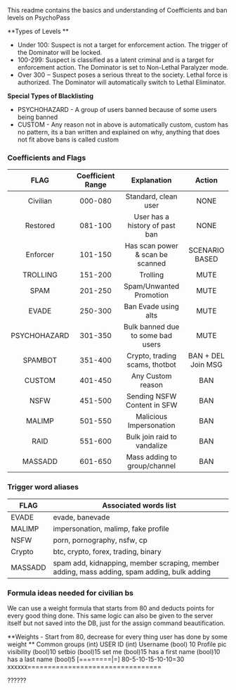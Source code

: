 
This readme contains the basics and understanding of Coefficients and ban levels on PsychoPass

**Types of Levels **
- Under 100: Suspect is not a target for enforcement action. The trigger of the Dominator will be locked.
- 100-299: Suspect is classified as a latent criminal and is a target for enforcement action. The Dominator is set to Non-Lethal Paralyzer mode.
- Over 300 ‒ Suspect poses a serious threat to the society. Lethal force is authorized. The Dominator will automatically switch to Lethal Eliminator.

**Special Types of Blacklisting**
- PSYCHOHAZARD - A group of users banned because of some users being banned
- CUSTOM - Any reason not in above is automatically custom, custom has no pattern, its a ban written and explained on why, anything that does not fit above bans is called custom

### Coefficients and Flags

|     FLAG      | Coefficient Range |          Explanation              |       Action       |
| :-----------: | :---------------: | :-------------------------------: | :----------------: |
| Civilian      |      000-080      | Standard, clean user              |        NONE        |
| Restored      |      081-100      | User has a history of past ban    |        NONE        |
| Enforcer      |      101-150      | Has scan power & scan be scanned  |    SCENARIO BASED  |
| TROLLING      |      151-200      | Trolling                          |        MUTE        |
| SPAM          |      201-250      | Spam/Unwanted Promotion           |        MUTE        |
| EVADE         |      250-300      | Ban Evade using alts              |        MUTE        |
| PSYCHOHAZARD  |      301-350      | Bulk banned due to some bad users |        MUTE        |        
| SPAMBOT       |      351-400      | Crypto, trading scams, thotbot    | BAN + DEL Join MSG |
| CUSTOM        |      401-450      | Any Custom reason                 |        BAN         |
| NSFW          |      451-500      | Sending NSFW Content in SFW       |        BAN         |
| MALIMP        |      501-550      | Malicious Impersonation           |        BAN         |
| RAID          |      551-600      | Bulk join raid to vandalize       |        BAN         |
| MASSADD       |      601-650      | Mass adding to group/channel      |        BAN         |

### Trigger word aliases

| FLAG  | Associated words list  |
| ------------ | ------------ |
| EVADE   |  evade, banevade| 
| MALIMP  |  impersonation, malimp, fake profile| 
| NSFW    |  porn, pornography, nsfw, cp| 
| Crypto  |  btc, crypto, forex, trading, binary| 
| MASSADD |  spam add, kidnapping, member scraping, member adding, mass adding, spam adding, bulk adding| 

### Formula ideas needed for civilian bs 
We can use a weight formula that starts from 80 and deducts points for every good thing done. This same logic can also be given to the server itself but not saved into the DB, just for the assign command beautification.

**Weights - Start from 80, decrease for every thing user has done by some weight 
**
Common groups (int)
USER ID (int)
Username (bool) 10
Profile pic visibility (bool)10
setbio (bool)15
set me (bool)15
has a first name (bool)10
has a last name (bool)5
[========|=]
80-5-10-15-10-10=30
xxxxxx=================================

??????
